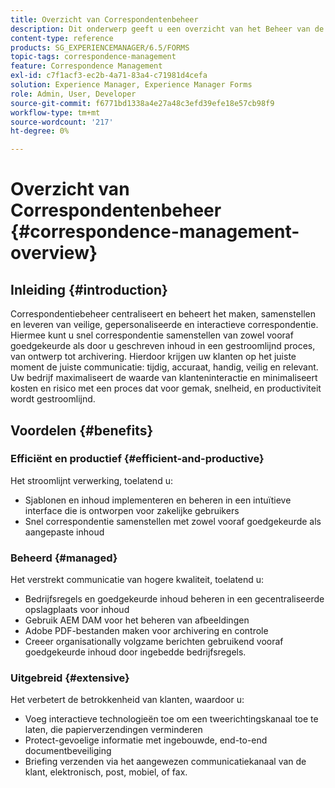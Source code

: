 ```yaml
---
title: Overzicht van Correspondentenbeheer
description: Dit onderwerp geeft u een overzicht van het Beheer van de Correspondentie.
content-type: reference
products: SG_EXPERIENCEMANAGER/6.5/FORMS
topic-tags: correspondence-management
feature: Correspondence Management
exl-id: c7f1acf3-ec2b-4a71-83a4-c71981d4cefa
solution: Experience Manager, Experience Manager Forms
role: Admin, User, Developer
source-git-commit: f6771bd1338a4e27a48c3efd39efe18e57cb98f9
workflow-type: tm+mt
source-wordcount: '217'
ht-degree: 0%

---
```


# Overzicht van Correspondentenbeheer {#correspondence-management-overview}

## Inleiding {#introduction}

Correspondentiebeheer centraliseert en beheert het maken, samenstellen en leveren van veilige, gepersonaliseerde en interactieve correspondentie. Hiermee kunt u snel correspondentie samenstellen van zowel vooraf goedgekeurde als door u geschreven inhoud in een gestroomlijnd proces, van ontwerp tot archivering. Hierdoor krijgen uw klanten op het juiste moment de juiste communicatie: tijdig, accuraat, handig, veilig en relevant. Uw bedrijf maximaliseert de waarde van klanteninteractie en minimaliseert kosten en risico met een proces dat voor gemak, snelheid, en productiviteit wordt gestroomlijnd.

## Voordelen {#benefits}

### Efficiënt en productief {#efficient-and-productive}

Het stroomlijnt verwerking, toelatend u:

* Sjablonen en inhoud implementeren en beheren in een intuïtieve interface die is ontworpen voor zakelijke gebruikers
* Snel correspondentie samenstellen met zowel vooraf goedgekeurde als aangepaste inhoud

### Beheerd {#managed}

Het verstrekt communicatie van hogere kwaliteit, toelatend u:

* Bedrijfsregels en goedgekeurde inhoud beheren in een gecentraliseerde opslagplaats voor inhoud
* Gebruik AEM DAM voor het beheren van afbeeldingen
* Adobe PDF-bestanden maken voor archivering en controle
* Creeer organisationally volgzame berichten gebruikend vooraf goedgekeurde inhoud door ingebedde bedrijfsregels.

### Uitgebreid {#extensive}

Het verbetert de betrokkenheid van klanten, waardoor u:

* Voeg interactieve technologieën toe om een tweerichtingskanaal toe te laten, die papierverzendingen verminderen
* Protect-gevoelige informatie met ingebouwde, end-to-end documentbeveiliging
* Briefing verzenden via het aangewezen communicatiekanaal van de klant, elektronisch, post, mobiel, of fax.
